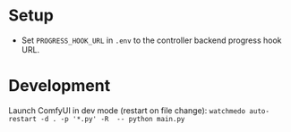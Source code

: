 # Setup

- Set `PROGRESS_HOOK_URL` in `.env` to the controller backend progress hook URL.

# Development

Launch ComfyUI in dev mode (restart on file change):
`watchmedo auto-restart -d . -p '*.py' -R  -- python main.py`
